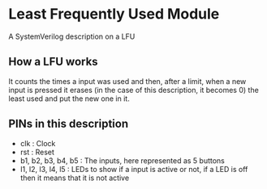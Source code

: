 # Least Frequently Used Module

A SystemVerilog description on a LFU

## How a LFU works

It counts the times a input was used and then, after a limit, when a new input is pressed it erases (in the case of this description, it becomes 0) the least used and put the new one in it.

## PINs in this description

- clk : Clock
- rst : Reset
- b1, b2, b3, b4, b5 : The inputs, here represented as 5 buttons
- l1, l2, l3, l4, l5 : LEDs to show if a input is active or not, if a LED is off then it means that it is not active

